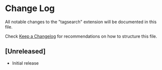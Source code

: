 # Change Log

All notable changes to the "tagsearch" extension will be documented in this file.

Check [Keep a Changelog](http://keepachangelog.com/) for recommendations on how to structure this file.

## [Unreleased]

- Initial release